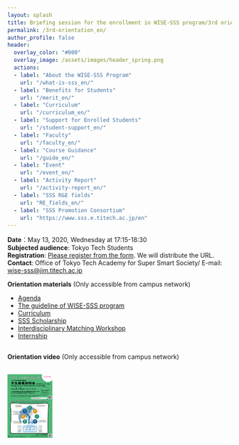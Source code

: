 ```yaml
---
layout: splash
title: Briefing session for the enrollment in WISE-SSS program/3rd orientation
permalink: /3rd-orientation_en/
author_profile: false
header:
  overlay_color: "#000"
  overlay_image: /assets/images/header_spring.png
  actions:
  - label: "About the WISE-SSS Program"
    url: "/what-is-sss_en/"
  - label: "Benefits for Students"
    url: "/merit_en/"
  - label: "Curriculum"
    url: "/curriculum_en/"
  - label: "Support for Enrolled Students"
    url: "/student-support_en/"
  - label: "Faculty"
    url: "/faculty_en/"
  - label: "Course Guidance"
    url: "/guide_en/"
  - label: "Event"
    url: "/event_en/"
  - label: "Activity Report"
    url: "/activity-report_en/"
  - label: "SSS R&E fields"
    url: "RE_fields_en/"
  - label: "SSS Promotion Consortium"
    url: "https://www.sss.e.titech.ac.jp/en"
---
```



**Date**：May 13, 2020, Wednesday at 17:15-18:30<br>
**Subjected audience**: Tokyo Tech Students<br>
**Registration**: [Please register from the form](https://forms.office.com/Pages/ResponsePage.aspx?id=utSRkUfrIUGEO1T8Z-Aq9meBcZEXB0tHsKWA-0u69_FUQUNMODg5VVhGSDdTN0I1Q0dNQUlYQllDVS4u). We will distribute the URL.<br>
**Contact**: Office of Tokyo Tech Academy for Super Smart Society/ E-mail: wise-sss@jim.titech.ac.jp<br>


**Orientation materials** (Only accessible from campus network)

* [Agenda](https://www.sss.e.titech.ac.jp/event-wise-orientation-20200513/materials/pdf/agenda.pdf)
* [The guideline of WISE-SSS program](https://www.sss.e.titech.ac.jp/event-wise-orientation-20200513/materials/pdf/01.pdf)
* [Curriculum](https://www.sss.e.titech.ac.jp/event-wise-orientation-20200513/materials/pdf/02.pdf)
* [SSS Scholarship](https://www.sss.e.titech.ac.jp/event-wise-orientation-20200513/materials/pdf/03.pdf)
* [Interdisciplinary Matching Workshop](https://www.sss.e.titech.ac.jp/event-wise-orientation-20200513/materials/pdf/04.pdf)
* [Internship](https://www.sss.e.titech.ac.jp/event-wise-orientation-20200513/materials/pdf/05.pdf)

**Orientation video** (Only accessible from campus network)
<svg version="1.1" id="_x31_0" xmlns="http://www.w3.org/2000/svg" xmlns:xlink="http://www.w3.org/1999/xlink" x="0px" y="0px" viewBox="0 0 512 512" style="width: 30px; height: 30px; opacity: 1;" xml:space="preserve">
<style type="text/css">
	.st0{fill:#374149;}
</style>
<a xlink:href="https://www.sss.e.titech.ac.jp/event-wise-orientation-20200513/materials/mp4/WISE-SSS_orientation.mp4" target="blank">
<g>
	<path class="st0" d="M485.516,70.613H26.484C11.918,70.613,0,82.531,0,97.097v317.805c0,14.57,11.918,26.485,26.484,26.485h459.032
		c14.566,0,26.484-11.914,26.484-26.485V97.097C512,82.531,500.082,70.613,485.516,70.613z M211.516,189.418
		c0.164-0.492,0.37-0.965,0.609-1.418c0.313-0.598,0.699-1.144,1.122-1.668c0.461-0.562,0.965-1.066,1.531-1.515
		c0.492-0.394,1.004-0.762,1.566-1.058c0.492-0.258,1-0.473,1.527-0.649c0.679-0.226,1.394-0.355,2.129-0.434
		c1.973-0.203,4.035,0.11,5.977,1.222l109.774,63.43c6.687,3.839,6.687,13.507,0,17.347l-109.774,63.359
		c-1.969,1.153-4.066,1.469-6.07,1.254c-0.707-0.078-1.398-0.199-2.058-0.418c-0.524-0.175-1.035-0.386-1.52-0.644
		c-0.57-0.301-1.086-0.668-1.582-1.07c-0.559-0.45-1.063-0.95-1.52-1.516c-0.414-0.515-0.797-1.054-1.106-1.644
		c-0.234-0.454-0.445-0.926-0.609-1.422c-0.215-0.641-0.317-1.316-0.402-2.004c-0.051-0.406-0.164-0.785-0.164-1.206V192.636
		c0-0.418,0.113-0.793,0.16-1.195C211.191,190.75,211.297,190.063,211.516,189.418z" style="fill: rgb(75, 75, 75);"></path>
</g>
</a>
</svg>

<br>

  <div style="text-align:left"><a href="/doc/3rd_orientation.pdf"><img src="/assets/images/3rd_orientation.png" width="20%" height="20%" /></a></div><br>
